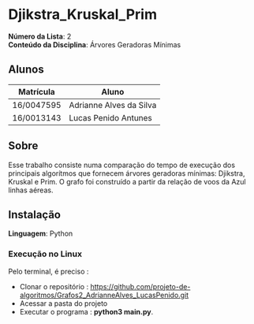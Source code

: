 # Djikstra_Kruskal_Prim

**Número da Lista**: 2<br>
**Conteúdo da Disciplina**: Árvores Geradoras Mínimas<br>

## Alunos
|Matrícula | Aluno |
| -- | -- |
| 16/0047595  |  Adrianne Alves da Silva |
| 16/0013143  |  Lucas Penido Antunes |

## Sobre 
Esse trabalho consiste numa comparação do tempo de execução dos principais algorítmos que fornecem árvores geradoras mínimas: Djikstra,
Kruskal e Prim. O grafo foi construído a partir da relação de voos da Azul linhas aéreas.

## Instalação 
**Linguagem**: Python<br>

### Execução no Linux

Pelo terminal,  é preciso : 

- Clonar o repositório : https://github.com/projeto-de-algoritmos/Grafos2_AdrianneAlves_LucasPenido.git
- Acessar a pasta do projeto 
- Executar o programa : **python3 main.py**.


